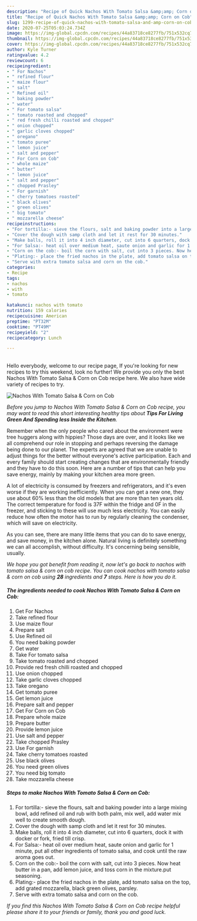 ```yaml
---
description: "Recipe of Quick Nachos With Tomato Salsa &amp;amp; Corn on Cob"
title: "Recipe of Quick Nachos With Tomato Salsa &amp;amp; Corn on Cob"
slug: 1299-recipe-of-quick-nachos-with-tomato-salsa-and-amp-corn-on-cob
date: 2020-07-25T05:03:24.734Z
image: https://img-global.cpcdn.com/recipes/44a83718ce8277fb/751x532cq70/nachos-with-tomato-salsa-corn-on-cob-recipe-main-photo.jpg
thumbnail: https://img-global.cpcdn.com/recipes/44a83718ce8277fb/751x532cq70/nachos-with-tomato-salsa-corn-on-cob-recipe-main-photo.jpg
cover: https://img-global.cpcdn.com/recipes/44a83718ce8277fb/751x532cq70/nachos-with-tomato-salsa-corn-on-cob-recipe-main-photo.jpg
author: Kyle Turner
ratingvalue: 4.2
reviewcount: 6
recipeingredient:
- " For Nachos"
- " refined flour"
- " maize flour"
- " salt"
- " Refined oil"
- " baking powder"
- " water"
- " For tomato salsa"
- " tomato roasted and chopped"
- " red fresh chilli roasted and chopped"
- " onion chopped"
- " garlic cloves chopped"
- " oregano"
- " tomato puree"
- " lemon juice"
- " salt and pepper"
- " For Corn on Cob"
- " whole maize"
- " butter"
- " lemon juice"
- " salt and pepper"
- " chopped Prasley"
- " For garnish"
- " cherry tomatoes roasted"
- " black olives"
- " green olives"
- " big tomato"
- " mozzarella cheese"
recipeinstructions:
- "For tortilla:- sieve the flours, salt and baking powder into a large mixing bowl, add refined oil and rub with both palm, mix well, add water mix well to create smooth dough."
- "Cover the dough with samp cloth and let it rest for 30 minutes."
- "Make balls, roll it into 4 inch diameter, cut into 6 quarters, dock it with docker or fork, fried till crisp."
- "For Salsa:- heat oil over medium heat, saute onion and garlic for 1 minute, put all other ingredients of tomato salsa, and cook until the raw aroma goes out."
- "Corn on the cob:- boil the corn with salt, cut into 3 pieces. Now heat butter in a pan, add lemon juice, and toss corn in the mixture.put seasoning."
- "Plating:- place the fried nachos in the plate, add tomato salsa on the top, add grated mozzarella, black green olives, parsley."
- "Serve with extra tomato salsa and corn on the cob."
categories:
- Recipe
tags:
- nachos
- with
- tomato

katakunci: nachos with tomato 
nutrition: 159 calories
recipecuisine: American
preptime: "PT32M"
cooktime: "PT49M"
recipeyield: "2"
recipecategory: Lunch

---
```

<br>
Hello everybody, welcome to our recipe page, If you're looking for new recipes to try this weekend, look no further! We provide you only the best Nachos With Tomato Salsa &amp; Corn on Cob recipe here. We also have wide variety of recipes to try.
<br>


![Nachos With Tomato Salsa &amp; Corn on Cob](https://img-global.cpcdn.com/recipes/44a83718ce8277fb/751x532cq70/nachos-with-tomato-salsa-corn-on-cob-recipe-main-photo.jpg)

<i>Before you jump to Nachos With Tomato Salsa &amp; Corn on Cob recipe, you may want to read this short interesting healthy tips about 
<strong>Tips For Living Green And Spending less Inside the Kitchen</strong>.</i>
</br>

Remember when the only people who cared about the environment were tree huggers along with hippies? Those days are over, and it looks like we all comprehend our role in stopping and perhaps reversing the damage being done to our planet. The experts are agreed that we are unable to adjust things for the better without everyone's active participation. Each and every family should start creating changes that are environmentally friendly and they have to do this soon. Here are a number of tips that can help you save energy, mainly by making your kitchen area more green.

A lot of electricity is consumed by freezers and refrigerators, and it's even worse if they are working inefficiently. When you can get a new one, they use about 60% less than the old models that are more than ten years old. The correct temperature for food is 37F within the fridge and 0F in the freezer, and sticking to these will use much less electricity. You can easily reduce how often the motor has to run by regularly cleaning the condenser, which will save on electricity.

As you can see, there are many little items that you can do to save energy, and save money, in the kitchen alone. Natural living is definitely something we can all accomplish, without difficulty. It's concerning being sensible, usually.


<i>We hope you got benefit from reading it, now let's go back to nachos with tomato salsa &amp; corn on cob recipe. You can cook nachos with tomato salsa &amp; corn on cob using <strong>28</strong> ingredients and <strong>7</strong> steps. Here is how you do it.
</i>

##### The ingredients needed to cook Nachos With Tomato Salsa &amp; Corn on Cob:

1. Get  For Nachos
1. Take  refined flour
1. Use  maize flour
1. Prepare  salt
1. Use  Refined oil
1. You need  baking powder
1. Get  water
1. Take  For tomato salsa
1. Take  tomato roasted and chopped
1. Provide  red fresh chilli roasted and chopped
1. Use  onion chopped
1. Take  garlic cloves chopped
1. Take  oregano
1. Get  tomato puree
1. Get  lemon juice
1. Prepare  salt and pepper
1. Get  For Corn on Cob
1. Prepare  whole maize
1. Prepare  butter
1. Provide  lemon juice
1. Use  salt and pepper
1. Take  chopped Prasley
1. Use  For garnish
1. Take  cherry tomatoes roasted
1. Use  black olives
1. You need  green olives
1. You need  big tomato
1. Take  mozzarella cheese


##### Steps to make Nachos With Tomato Salsa &amp; Corn on Cob:

1. For tortilla:- sieve the flours, salt and baking powder into a large mixing bowl, add refined oil and rub with both palm, mix well, add water mix well to create smooth dough.
1. Cover the dough with samp cloth and let it rest for 30 minutes.
1. Make balls, roll it into 4 inch diameter, cut into 6 quarters, dock it with docker or fork, fried till crisp.
1. For Salsa:- heat oil over medium heat, saute onion and garlic for 1 minute, put all other ingredients of tomato salsa, and cook until the raw aroma goes out.
1. Corn on the cob:- boil the corn with salt, cut into 3 pieces. Now heat butter in a pan, add lemon juice, and toss corn in the mixture.put seasoning.
1. Plating:- place the fried nachos in the plate, add tomato salsa on the top, add grated mozzarella, black green olives, parsley.
1. Serve with extra tomato salsa and corn on the cob.


<i>If you find this Nachos With Tomato Salsa &amp; Corn on Cob recipe helpful please share it to your friends or family, thank you and good luck.</i>
